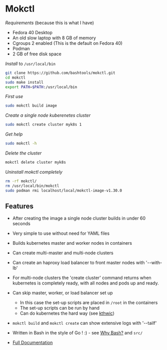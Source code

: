 # Mokctl

*Requirements* (because this is what I have)

* Fedora 40 Desktop
* An old slow laptop with 8 GB of memory
* Cgroups 2 enabled (This is the default on Fedora 40)
* Podman
* 2 GB of free disk space

*Install* to `/usr/local/bin`

```bash
git clone https://github.com/bashtools/mokctl.git
cd mokctl
sudo make install
export PATH=$PATH:/usr/local/bin
```

*First use*

```bash
sudo mokctl build image
```

*Create a single node kuberenetes cluster*

```bash
sudo mokctl create cluster myk8s 1
```

*Get help*

```bash
sudo mokctl -h
```

*Delete the cluster*

```bash
mokctl delete cluster myk8s
```

*Uninstall mokctl completely*

```bash
rm -rf mokctl/
rm /usr/local/bin/mokctl
sudo podman rmi localhost/local/mokctl-image-v1.30.0
```

## Features

* After creating the image a single node cluster builds in under 60 seconds
* Very simple to use without need for YAML files
* Builds kubernetes master and worker nodes in containers
* Can create multi-master and multi-node clusters
* Can create an haproxy load balancer to front master nodes with '--with-lb'
* For multi-node clusters the 'create cluster' command returns when kubernetes is completely ready, with all nodes and pods up and ready.
* Can skip master, worker, or load balancer set up
  * In this case the set-up scripts are placed in `/root` in the containers
  * The set-up scripts can be run by hand
  * Can do kubernetes the hard way (see [kthwic](https://github.com/my-own-kind/kubernetes-the-hard-way-in-containers))
* `mokctl build` and `mokctl create` can show extensive logs with '--tailf'
* Written in Bash in the style of Go ! :) - see [Why Bash?](https://github.com/my-own-kind/mokctl-docs/blob/master/docs/faq.md#why-bash) and `src/`

* [Full Documentation](https://github.com/bashtools/mokctl-docs/tree/master/docs)
